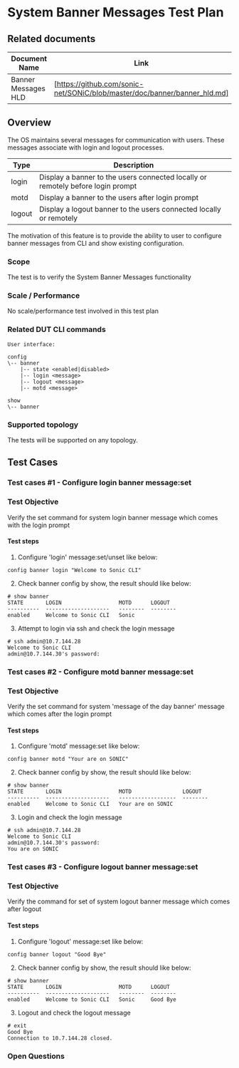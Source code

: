 # System Banner Messages Test Plan

## Related documents

| **Document Name** | **Link** |
|-------------------|----------|
| Banner Messages HLD | [https://github.com/sonic-net/SONiC/blob/master/doc/banner/banner_hld.md]|


## Overview

The OS maintains several messages for communication with users. These messages associate with login and logout processes.

| **Type** | **Description** |
|-------------------|----------|
| login  | Display a banner to the users connected locally or remotely before login prompt |
| motd   | Display a banner to the users after login prompt |
| logout | Display a logout banner to the users connected locally or remotely |

The motivation of this feature is to provide the ability to user to configure banner  messages from CLI and show existing configuration.

### Scope

The test is to verify the System Banner Messages functionality

### Scale / Performance

No scale/performance test involved in this test plan

### Related **DUT** CLI commands
```
User interface:

config
\-- banner
    |-- state <enabled|disabled>
    |-- login <message>
    |-- logout <message>
    |-- motd <message>

show
\-- banner
```

### Supported topology
The tests will be supported on any topology.

## Test Cases

### Test cases \#1 -  Configure login banner message:set

### Test Objective

Verify the set command for system login banner message which comes with the login prompt

#### Test steps

1. Configure 'login' message:set/unset like below:
```
config banner login "Welcome to Sonic CLI"
```

2. Check banner config by show, the result should like below:
 ```
 # show banner
 STATE       LOGIN                  MOTD      LOGOUT
 ----------  --------------------   --------  --------
 enabled     Welcome to Sonic CLI   Sonic
 ```

3. Attempt to login via ssh and check the login message
```
# ssh admin@10.7.144.28
Welcome to Sonic CLI
admin@10.7.144.30's password:
```

### Test cases \#2 -  Configure motd banner message:set

### Test Objective

Verify the set command for system 'message of the day banner' message which comes after
the login prompt

#### Test steps

1. Configure 'motd' message:set like below:
```
config banner motd "Your are on SONIC"
```

2. Check banner config by show, the result should like below:
 ```
 # show banner
 STATE       LOGIN                  MOTD                LOGOUT
 ----------  --------------------   ------------------  --------
 enabled     Welcome to Sonic CLI   Your are on SONIC
 ```

3. Login and check the login message
```
# ssh admin@10.7.144.28
Welcome to Sonic CLI
admin@10.7.144.30's password:
You are on SONIC
```

### Test cases \#3 -  Configure logout banner message:set

### Test Objective

Verify the command for set of system logout banner message which comes after logout

#### Test steps

1. Configure 'logout' message:set like below:
```
config banner logout "Good Bye"
```

2. Check banner config by show, the result should like below:
 ```
 # show banner
 STATE       LOGIN                  MOTD      LOGOUT
 ----------  --------------------   --------  --------
 enabled     Welcome to Sonic CLI   Sonic     Good Bye
 ```

3. Logout and check the logout message
```
# exit
Good Bye
Connection to 10.7.144.28 closed.
```

### Open Questions

